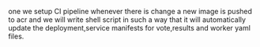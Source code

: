 one we setup CI pipeline whenever there is change a  new image is pushed to acr and we will write shell script in such a way that
it will automatically update the deployment,service manifests for vote,results and worker yaml files.
